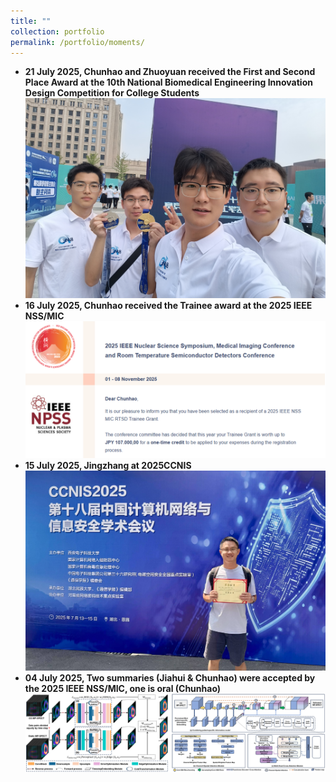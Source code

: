 ```yaml
---
title: ""
collection: portfolio
permalink: /portfolio/moments/
---
```

- <strong>21 July 2025, Chunhao and Zhuoyuan received the First and Second Place Award at the 10th National Biomedical Engineering Innovation Design Competition for College Students</strong><br/><img src='/images/20250721.jpg'>
- <strong>16 July 2025, Chunhao received the Trainee award at the 2025 IEEE NSS/MIC</strong><br/><img src='/images/20250716.jpg'>
- <strong>15 July 2025, Jingzhang at 2025CCNIS</strong><br/><img src='/images/20250715.jpg'>
- <strong>04 July 2025, Two summaries (Jiahui & Chunhao) were accepted by the 2025 IEEE NSS/MIC, one is oral (Chunhao)</strong><br/><img src='/images/20250704.jpg'>
